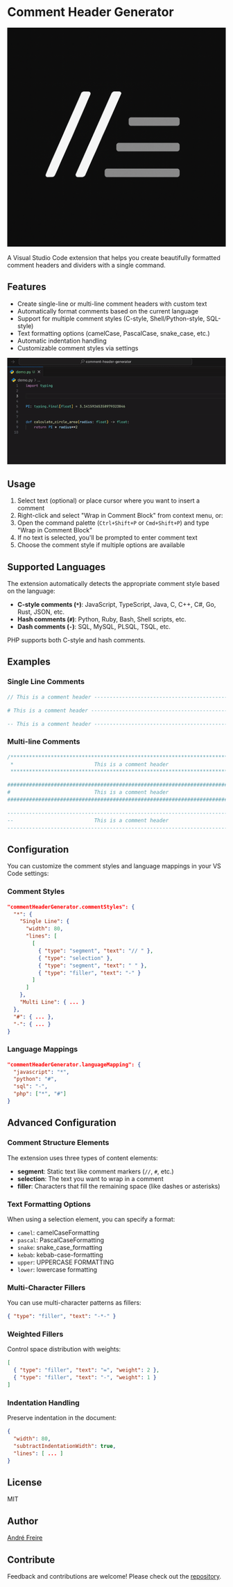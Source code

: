 # Comment Header Generator

![Comment Header Generator](assets/icon.png)

A Visual Studio Code extension that helps you create beautifully formatted comment headers and dividers with a single command.

## Features

- Create single-line or multi-line comment headers with custom text
- Automatically format comments based on the current language
- Support for multiple comment styles (C-style, Shell/Python-style, SQL-style)
- Text formatting options (camelCase, PascalCase, snake_case, etc.)
- Automatic indentation handling
- Customizable comment styles via settings


![Python Demo](assets/demo_py.gif)

## Usage

1. Select text (optional) or place cursor where you want to insert a comment
2. Right-click and select "Wrap in Comment Block" from context menu, or:
3. Open the command palette (`Ctrl+Shift+P` or `Cmd+Shift+P`) and type "Wrap in Comment Block"
4. If no text is selected, you'll be prompted to enter comment text
5. Choose the comment style if multiple options are available

## Supported Languages

The extension automatically detects the appropriate comment style based on the language:

- **C-style comments (`*`)**: JavaScript, TypeScript, Java, C, C++, C#, Go, Rust, JSON, etc.
- **Hash comments (`#`)**: Python, Ruby, Bash, Shell scripts, etc.
- **Dash comments (`-`)**: SQL, MySQL, PLSQL, TSQL, etc.

PHP supports both C-style and hash comments.

## Examples

### Single Line Comments

```javascript
// This is a comment header ----------------------------------------------------
```

```python
# This is a comment header -----------------------------------------------------
```

```sql
-- This is a comment header ----------------------------------------------------
```

### Multi-line Comments

```javascript
/******************************************************************************
 *                          This is a comment header                          *
 ******************************************************************************/
```

```python
################################################################################
#                           This is a comment header                           #
################################################################################
```

```sql
--------------------------------------------------------------------------------
--                          This is a comment header                          --
--------------------------------------------------------------------------------
```

## Configuration

You can customize the comment styles and language mappings in your VS Code settings:

### Comment Styles

```json
"commentHeaderGenerator.commentStyles": {
  "*": {
    "Single Line": {
      "width": 80,
      "lines": [
        [
          { "type": "segment", "text": "// " },
          { "type": "selection" },
          { "type": "segment", "text": " " },
          { "type": "filler", "text": "-" }
        ]
      ]
    },
    "Multi Line": { ... }
  },
  "#": { ... },
  "-": { ... }
}
```

### Language Mappings

```json
"commentHeaderGenerator.languageMapping": {
  "javascript": "*",
  "python": "#",
  "sql": "-",
  "php": ["*", "#"]
}
```

## Advanced Configuration

### Comment Structure Elements

The extension uses three types of content elements:

- **segment**: Static text like comment markers (`//`, `#`, etc.)
- **selection**: The text you want to wrap in a comment
- **filler**: Characters that fill the remaining space (like dashes or asterisks)

### Text Formatting Options

When using a selection element, you can specify a format:

- `camel`: camelCaseFormatting
- `pascal`: PascalCaseFormatting
- `snake`: snake_case_formatting
- `kebab`: kebab-case-formatting
- `upper`: UPPERCASE FORMATTING
- `lower`: lowercase formatting

### Multi-Character Fillers

You can use multi-character patterns as fillers:

```json
{ "type": "filler", "text": "-*-" }
```

### Weighted Fillers

Control space distribution with weights:

```json
[
  { "type": "filler", "text": "=", "weight": 2 },
  { "type": "filler", "text": "-", "weight": 1 }
]
```

### Indentation Handling

Preserve indentation in the document:

```json
{
  "width": 80,
  "subtractIndentationWidth": true,
  "lines": [ ... ]
}
```

## License

MIT

## Author

[André Freire](https://github.com/anfreire)

## Contribute

Feedback and contributions are welcome! Please check out the [repository](https://github.com/anfreire/Comment-Header-Generator).
